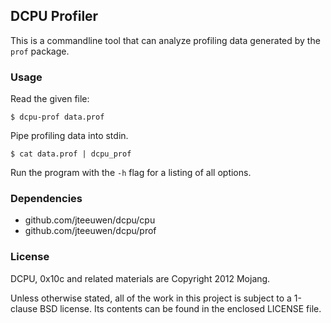 ## DCPU Profiler

This is a commandline tool that can analyze profiling data generated by the
`prof` package.

### Usage

Read the given file:

    $ dcpu-prof data.prof

Pipe profiling data into stdin.

    $ cat data.prof | dcpu_prof

Run the program with the `-h` flag for a listing of all options.


### Dependencies

* github.com/jteeuwen/dcpu/cpu
* github.com/jteeuwen/dcpu/prof


### License

DCPU, 0x10c and related materials are Copyright 2012 Mojang.

Unless otherwise stated, all of the work in this project is subject to a
1-clause BSD license. Its contents can be found in the enclosed LICENSE file.
